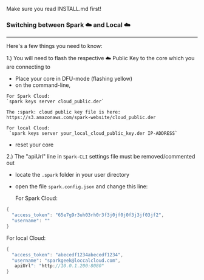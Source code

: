 Make sure you read INSTALL.md first!


### Switching between Spark :cloud: and Local :cloud: ### 
-----------------------

Here's a few things you need to know:

1.) You will need to flash the respective :cloud: Public Key to the core which you are connecting to

   - Place your core in DFU-mode (flashing yellow)
   - on the command-line, 

    For Spark Cloud: 
    `spark keys server cloud_public.der`

    The :spark: cloud public key file is here: https://s3.amazonaws.com/spark-website/cloud_public.der

    For local Cloud:
     `spark keys server your_local_cloud_public_key.der IP-ADDRESS`
   
   - reset your core


2.) The "apiUrl" line in `Spark-CLI` settings file must be removed/commented out

 - locate the `.spark` folder in your user directory
 - open the file `spark.config.json` and change this line:

   For Spark Cloud: 
```cpp
{
  "access_token": "65e7g9r3uh03rh0r3f3j0jf0j0f3j3jf03jf2",
  "username": ""
}
```

   For local Cloud:
```cpp
{
  "access_token": "abecedf1234abecedf1234",
  "username": "sparkgeek@loccalcloud.com",
   apiUrl": "http://10.0.1.200:8080"
}

```
